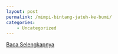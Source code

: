 ```yaml
---
layout: post
permalink: /mimpi-bintang-jatuh-ke-bumi/
categories:
    - Uncategorized
---
```


[Baca Selengkapnya](/06)